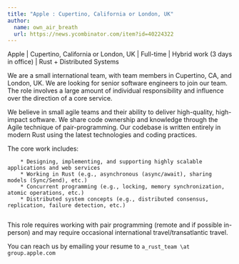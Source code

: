 ```yaml
---
title: "Apple : Cupertino, California or London, UK"
author:
  name: own_air_breath
  url: https://news.ycombinator.com/item?id=40224322
---
```

Apple | Cupertino, California or London, UK | Full-time | Hybrid work (3 days in office) | Rust + Distributed Systems

We are a small international team, with team members in Cupertino, CA, and London, UK. We are looking for senior software engineers to join our team. The role involves a large amount of individual responsibility and influence over the direction of a core service.

We believe in small agile teams and their ability to deliver high-quality,
high-impact software. We share code ownership and knowledge through the Agile
technique of pair-programming. Our codebase is written entirely in modern Rust
using the latest technologies and coding practices.

The core work includes:

<pre><code>    * Designing, implementing, and supporting highly scalable applications and web services
    * Working in Rust (e.g., asynchronous (async&#x2F;await), sharing models (Sync&#x2F;Send), etc.)
    * Concurrent programming (e.g., locking, memory synchronization, atomic operations, etc.)
    * Distributed system concepts (e.g., distributed consensus, replication, failure detection, etc.)

</code></pre>
This role requires working with pair programming (remote and if possible in-person) and may require occasional international travel&#x2F;transatlantic travel.

You can reach us by emailing your resume to `a_rust_team \at group.apple.com`
